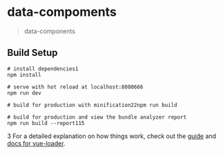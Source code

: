 # data-compoments

> data-components

## Build Setup

``` bash1
# install dependencies1
npm install

# serve with hot reload at localhost:8080666
npm run dev

# build for production with minification22npm run build

# build for production and view the bundle analyzer report
npm run build --report115
```
3
For a detailed explanation on how things work, check out the [guide](http://vuejs-templates.github.io/webpack/) and [docs for vue-loader](http://vuejs.github.io/vue-loader).
